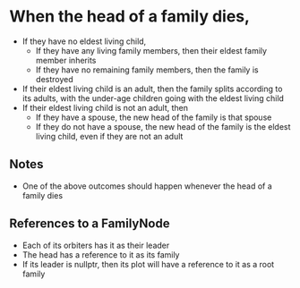 # When the head of a family dies,
- If they have no eldest living child,
  - If they have any living family members, then their eldest family member inherits
  - If they have no remaining family members, then the family is destroyed
- If their eldest living child is an adult, then the family splits according
  to its adults, with the under-age children going with the eldest living
  child
- If their eldest living child is not an adult, then
  - If they have a spouse, the new head of the family is that spouse
  - If they do not have a spouse, the new head of the family is the eldest
    living child, even if they are not an adult

## Notes
- One of the above outcomes should happen whenever the head of a family dies

## References to a FamilyNode
- Each of its orbiters has it as their leader
- The head has a reference to it as its family
- If its leader is nullptr, then its plot will have a reference to it as a root family
